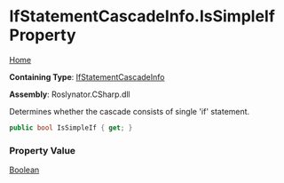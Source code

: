 # IfStatementCascadeInfo\.IsSimpleIf Property

[Home](../../../../README.md)

**Containing Type**: [IfStatementCascadeInfo](../README.md)

**Assembly**: Roslynator\.CSharp\.dll

  
Determines whether the cascade consists of single 'if' statement\.

```csharp
public bool IsSimpleIf { get; }
```

### Property Value

[Boolean](https://docs.microsoft.com/en-us/dotnet/api/system.boolean)

